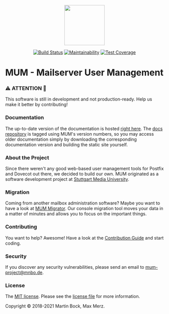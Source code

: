 <p align="center"><img src="https://mum-project.github.io/img/mum.svg" height="128"></p>

<p align="center">
    <a href="https://travis-ci.com/mum-project/mum"><img src="https://travis-ci.com/mum-project/mum.svg?branch=master" alt="Build Status"></a>
    <a href="https://codeclimate.com/github/mum-project/mum/maintainability"><img src="https://api.codeclimate.com/v1/badges/6b6f006c7ba1297b431a/maintainability" alt="Maintainability"></a>
    <a href="https://codeclimate.com/github/mum-project/mum/test_coverage"><img src="https://api.codeclimate.com/v1/badges/6b6f006c7ba1297b431a/test_coverage" alt="Test Coverage"></a>
</p>

# MUM - Mailserver User Management

### ️️⚠️ ATTENTION 🧨
This software is still in development and not production-ready. Help us make it 
better by contributing!

### Documentation
The up-to-date version of the documentation is hosted 
[right here](https://mum-project.github.io/).
The [docs repository](https://github.com/mum-project/docs) is tagged using MUM's
version numbers, so you may access older documentation simply by downloading the
corresponding documentation version and building the static site yourself.

### About the Project
Since there weren't any good web-based user management tools for Postfix and 
Dovecot out there, we decided to build our own. MUM originated as a software 
development project at 
[Stuttgart Media University](https://www.hdm-stuttgart.de).

### Migration
Coming from another mailbox administration software? Maybe you want to have a 
look at [MUM Migrator](https://github.com/mum-project/migrator/). Our console 
migration tool moves your data in a matter of minutes and allows you to focus on
the important things.

### Contributing
You want to help? Awesome! Have a look at the 
[Contribution Guide](CONTRIBUTING.md) and start coding.

### Security
If you discover any security vulnerabilities, please send an email to 
[mum-project@mnbo.de](mailto:mum-project@mnbo.de).

### License
The [MIT license](https://opensource.org/licenses/MIT). 
Please see the [license file](LICENSE.md) for more information.

Copyright &copy; 2018-2021 Martin Bock, Max Merz.
